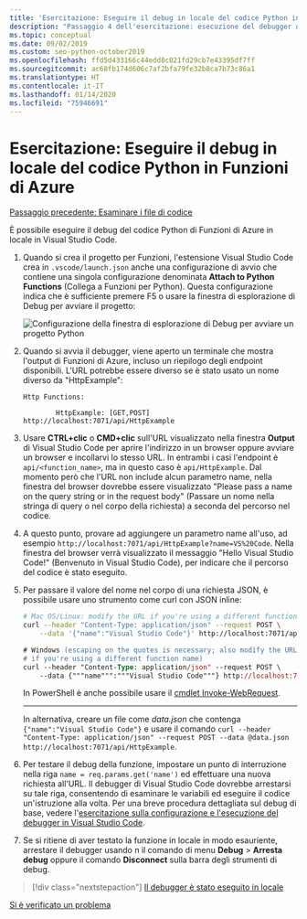 ```yaml
---
title: 'Esercitazione: Eseguire il debug in locale del codice Python in Funzioni di Azure con VS Code'
description: "Passaggio 4 dell'esercitazione: esecuzione del debugger di VS Code in locale per verificare il codice Python."
ms.topic: conceptual
ms.date: 09/02/2019
ms.custom: seo-python-october2019
ms.openlocfilehash: ffd5d433166c44edd8c021fd29cb7e43395df7ff
ms.sourcegitcommit: ac68fb174d606c7af2bfa79fe32b8ca7b73c86a1
ms.translationtype: HT
ms.contentlocale: it-IT
ms.lasthandoff: 01/14/2020
ms.locfileid: "75946691"
---
```

# <a name="tutorial-debug-the-azure-functions-python-code-locally"></a>Esercitazione: Eseguire il debug in locale del codice Python in Funzioni di Azure

[Passaggio precedente: Esaminare i file di codice](tutorial-vs-code-serverless-python-03.md)

È possibile eseguire il debug del codice Python di Funzioni di Azure in locale in Visual Studio Code.

1. Quando si crea il progetto per Funzioni, l'estensione Visual Studio Code crea in `.vscode/launch.json` anche una configurazione di avvio che contiene una singola configurazione denominata **Attach to Python Functions** (Collega a Funzioni per Python). Questa configurazione indica che è sufficiente premere F5 o usare la finestra di esplorazione di Debug per avviare il progetto:

    ![Configurazione della finestra di esplorazione di Debug per avviare un progetto Python](media/tutorial-vs-code-serverless-python/configuration-to-start-a-python-project-for-debugging.png)

1. Quando si avvia il debugger, viene aperto un terminale che mostra l'output di Funzioni di Azure, incluso un riepilogo degli endpoint disponibili. L'URL potrebbe essere diverso se è stato usato un nome diverso da "HttpExample":

    ```output
    Http Functions:

            HttpExample: [GET,POST] http://localhost:7071/api/HttpExample
    ```

1. Usare **CTRL+clic** o **CMD+clic** sull'URL visualizzato nella finestra **Output** di Visual Studio Code per aprire l'indirizzo in un browser oppure avviare un browser e incollarvi lo stesso URL. In entrambi i casi l'endpoint è `api/<function_name>`, ma in questo caso è `api/HttpExample`. Dal momento però che l'URL non include alcun parametro name, nella finestra del browser dovrebbe essere visualizzato "Please pass a name on the query string or in the request body" (Passare un nome nella stringa di query o nel corpo della richiesta) a seconda del percorso nel codice.

1. A questo punto, provare ad aggiungere un parametro name all'uso, ad esempio `http://localhost:7071/api/HttpExample?name=VS%20Code`. Nella finestra del browser verrà visualizzato il messaggio "Hello Visual Studio Code!" (Benvenuto in Visual Studio Code), per indicare che il percorso del codice è stato eseguito.

1. Per passare il valore del nome nel corpo di una richiesta JSON, è possibile usare uno strumento come curl con JSON inline:

    ```bash
    # Mac OS/Linux: modify the URL if you're using a different function name
    curl --header "Content-Type: application/json" --request POST \
        --data '{"name":"Visual Studio Code"}' http://localhost:7071/api/HttpExample
    ```

    ```ps
    # Windows (escaping on the quotes is necessary; also modify the URL
    # if you're using a different function name)
    curl --header "Content-Type: application/json" --request POST \
        --data {"""name""":"""Visual Studio Code"""} http://localhost:7071/api/HttpExample
    ```

    In PowerShell è anche possibile usare il [cmdlet Invoke-WebRequest](/powershell/module/microsoft.powershell.utility/invoke-webrequest?view=powershell-6).

    ---

    In alternativa, creare un file come *data.json* che contenga `{"name":"Visual Studio Code"}` e usare il comando `curl --header "Content-Type: application/json" --request POST --data @data.json http://localhost:7071/api/HttpExample`.

1. Per testare il debug della funzione, impostare un punto di interruzione nella riga `name = req.params.get('name')` ed effettuare una nuova richiesta all'URL. Il debugger di Visual Studio Code dovrebbe arrestarsi su tale riga, consentendo di esaminare le variabili ed eseguire il codice un'istruzione alla volta. Per una breve procedura dettagliata sul debug di base, vedere l'[esercitazione sulla configurazione e l'esecuzione del debugger in Visual Studio Code](https://code.visualstudio.com/docs/python/python-tutorial#configure-and-run-the-debugger).

1. Se si ritiene di aver testato la funzione in locale in modo esauriente, arrestare il debugger usando n il comando di menu **Debug** > **Arresta debug** oppure il comando **Disconnect** sulla barra degli strumenti di debug.

> [!div class="nextstepaction"]
> [Il debugger è stato eseguito in locale](tutorial-vs-code-serverless-python-05.md)

[Si è verificato un problema](https://www.research.net/r/PWZWZ52?tutorial=vscode-functions-python&step=04-test-debug)
